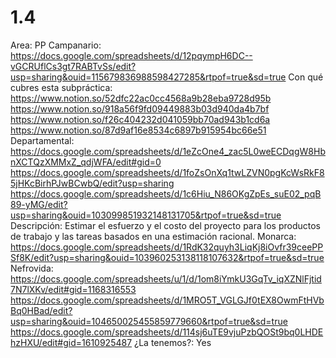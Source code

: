 # 1.4

Area: PP
Campanario: https://docs.google.com/spreadsheets/d/12pqympH6DC--vGCRUflCs3gt7RABTvSs/edit?usp=sharing&ouid=115679836988598427285&rtpof=true&sd=true
Con qué cubres esta subpráctica: https://www.notion.so/52dfc22ac0cc4568a9b28eba9728d95b 
https://www.notion.so/918a56f9fd09449883b03d940da4b7bf 
https://www.notion.so/f26c404232d041059bb70ad943b1cd6a 
https://www.notion.so/87d9af16e8534c6897b915954bc66e51 
Departamental: https://docs.google.com/spreadsheets/d/1eZcOne4_zac5L0weECDqgW8HbnXCTQzXMMxZ_qdjWFA/edit#gid=0
https://docs.google.com/spreadsheets/d/1foZsOnXq1twLZVN0pgKcWsRkF85jHKcBirhPJwBCwbQ/edit?usp=sharing
https://docs.google.com/spreadsheets/d/1c6Hiu_N86OKgZpEs_suE02_pqB89-yMG/edit?usp=sharing&ouid=103099851932148131705&rtpof=true&sd=true
Descripción: Estimar el esfuerzo y el costo del proyecto para los productos de trabajo y las tareas basados en una estimación racional.
Monarca: https://docs.google.com/spreadsheets/d/1RdK32quyh3LiqKj8iOvfr39ceePPSf8K/edit?usp=sharing&ouid=103960253138118107632&rtpof=true&sd=true
Nefrovida: https://docs.google.com/spreadsheets/u/1/d/1om8iYmkU3GqTv_iqXZNlFjtid7N7lXKv/edit#gid=1168316553
https://docs.google.com/spreadsheets/d/1MRO5T_VGLGJf0tEX8OwmFtHVbBq0HBad/edit?usp=sharing&ouid=104650025455859779660&rtpof=true&sd=true
https://docs.google.com/spreadsheets/d/114sj6uTE9vjuPzbQOSt9bq0LHDEhzHXU/edit#gid=1610925487
¿La tenemos?: Yes